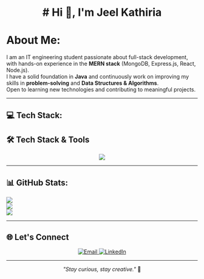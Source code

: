 <h1 align="center"># Hi 👋, I'm Jeel Kathiria</h1>

# About Me:

I am an IT engineering student passionate about full-stack development, with hands-on experience in the **MERN stack** (MongoDB, Express.js, React, Node.js).  
I have a solid foundation in **Java** and continuously work on improving my skills in **problem-solving** and **Data Structures & Algorithms**.  
Open to learning new technologies and contributing to meaningful projects.

---

## 💻 Tech Stack:

## 🛠️ Tech Stack & Tools  

<p align="center">
  <img src="https://skillicons.dev/icons?i=react,nodejs,express,SQL,mongodb,python,html,css,tailwind,bootstrap,git,vscode,php" />
</p>


---

## 📊 GitHub Stats:

![](https://github-readme-stats.vercel.app/api?username=Jeelkathiria&theme=radical&show_icons=true)  
![](https://github-readme-streak-stats.herokuapp.com/?user=Jeelkathiria&theme=radical)  
![](https://github-readme-stats.vercel.app/api/top-langs/?username=Jeelkathiria&layout=compact&theme=radical)

---
## 🌐 Let's Connect

<p align="center">
  <a href="mailto:jeelkathiriya10f@gmail.com">
    <img src="https://img.shields.io/badge/Email-D14836?style=for-the-badge&logo=gmail&logoColor=white" alt="Email"/>
  </a>
  <a href="https://www.linkedin.com/in/jeel-kathiria-56786628a/">
    <img src="https://img.shields.io/badge/LinkedIn-0A66C2?style=for-the-badge&logo=linkedin&logoColor=white" alt="LinkedIn"/>
  </a>
</p>

---

<p align="center"><i>"Stay curious, stay creative."</i> 🚀</p>
